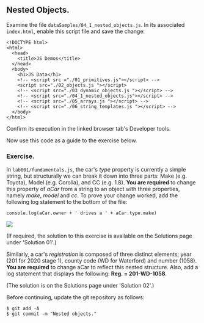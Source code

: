## Nested Objects.

Examine the file `dataSamples/04_1_nested_objects.js`. In its associated `index.html`, enable this script file and save the change:
~~~
<!DOCTYPE html>
<html>
  <head>
    <title>JS Demos</title>
  </head>
  <body>
    <h1>JS Data</h1>
    <!-- <script src ="./01_primitives.js"></script> -->
    <script src="./02_objects.js "></script>
    <!-- <script src="./03_dynamic_objects.js "></script> -->
    <!-- <script src="./04_1_nested_objects.js"></script> -->
    <!-- <script src="./05_arrays.js "></script> -->
    <!-- <script src="./06_string_templates.js "></script> -->
  </body>
</html>
~~~
Confirm its execution in the linked browser tab's Developer tools. 

Now use this code as a guide to the exercise below.

### Exercise.

In `lab001/fundamentals.js`, the car's *type* property is currently a simple string, but structurally we can break it down into three parts: Make (e.g. Toyota), Model (e.g. Corolla), and CC (e.g. 1.8). __You are required__ to change this property of *aCar* from a string to an object with three properties, namely *make*, *model* and *cc*. To prove your change worked, add the following log statement to the bottom of the file:
~~~
console.log(aCar.owner + ' drives a ' + aCar.type.make)
~~~

![][nested]

(If required, the solution to this exercise is available on the Solutions page under 'Solution 01'.)

Similarly, a car's *registration* is composed of three distinct elements; year (201 for 2020 stage 1), county code (WD for Waterford) and number (1058). __You are required__ to change aCar to reflect this nested structure. Also, add a log statement that displays the following: __Reg. = 201-WD-1058__.

(The solution is on the Solutions page under 'Solution 02'.)

Before continuing, update the git repository as follows:
~~~
$ git add -A
$ git commit -m "Nested objects."
~~~

[nested]: ./img/nested.png
